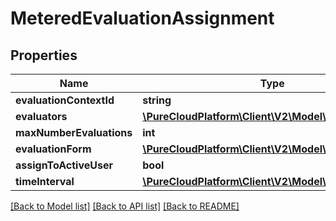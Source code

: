 # MeteredEvaluationAssignment

## Properties
Name | Type | Description | Notes
------------ | ------------- | ------------- | -------------
**evaluationContextId** | **string** |  | [optional] 
**evaluators** | [**\PureCloudPlatform\Client\V2\Model\User[]**](User.md) |  | [optional] 
**maxNumberEvaluations** | **int** |  | [optional] 
**evaluationForm** | [**\PureCloudPlatform\Client\V2\Model\EvaluationForm**](EvaluationForm.md) |  | [optional] 
**assignToActiveUser** | **bool** |  | [optional] 
**timeInterval** | [**\PureCloudPlatform\Client\V2\Model\TimeInterval**](TimeInterval.md) |  | [optional] 

[[Back to Model list]](../README.md#documentation-for-models) [[Back to API list]](../README.md#documentation-for-api-endpoints) [[Back to README]](../README.md)


